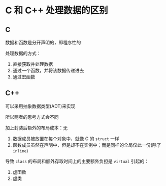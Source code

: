 # C 和 C++ 处理数据的区别

## C

数据和函数是分开声明的，即程序性的

处理数据的方式：
1. 直接获取并处理数据
2. 通过一个函数，并将该数据传递进去
3. 通过宏函数

## C++

可以采用抽象数据类型(ADT)来实现

所以两者的思考方式会不同

加上封装后额外的布局成本：无
1. 数据成员被放置在每个对象中，就像 C 的 `struct` 一样
2. 函数成员虽然在声明中，但是却不在实例中；而是同样的全局仅此一份(除了 `inline`)

导致 `class` 的布局和额外存取时间上的主要额外负担是 `virtual` 引起的：
1. 虚函数
2. 虚类